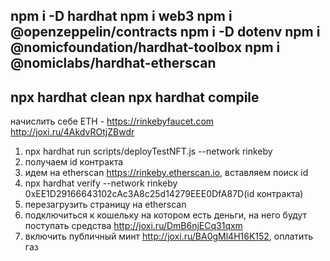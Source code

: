 npm i -D hardhat
npm i web3
npm i @openzeppelin/contracts
npm i -D dotenv
npm i @nomicfoundation/hardhat-toolbox
npm i @nomiclabs/hardhat-etherscan
-----------
npx hardhat clean
npx hardhat compile
-----
начислить себе ETH - https://rinkebyfaucet.com http://joxi.ru/4AkdvROtjZBwdr

1. npx hardhat run scripts/deployTestNFT.js --network rinkeby
2. получаем id контракта
3. идем на etherscan https://rinkeby.etherscan.io, вставляем поиск id
5. npx hardhat verify --network rinkeby 0xEE1D29166643102cAc3A8c25d14279EEE0DfA87D(id контракта)
6. перезагрузить страницу на etherscan
7. подключиться к кошельку на котором есть деньги, на него будут поступать средства http://joxi.ru/DmB6njECq31qxm
8. включить публичный минт http://joxi.ru/BA0gMl4H16K152, оплатить газ